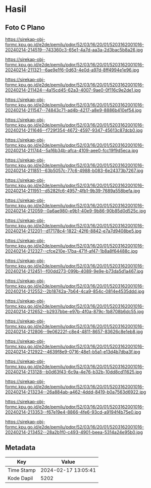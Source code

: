# Hasil

## Foto C Plano

https://sirekap-obj-formc.kpu.go.id/e2de/pemilu/pdpr/52/03/16/20/01/5203162001016-20240214-214519--743360c3-65e1-4a7d-aa3a-2d3bac5b8a26.jpg

https://sirekap-obj-formc.kpu.go.id/e2de/pemilu/pdpr/52/03/16/20/01/5203162001016-20240214-211321--6ae9e1f6-0d63-4e0d-a97d-8ff4994e1e96.jpg

https://sirekap-obj-formc.kpu.go.id/e2de/pemilu/pdpr/52/03/16/20/01/5203162001016-20240214-211424--4a15cd45-62a3-4007-9ae0-0f116c9e2de1.jpg

https://sirekap-obj-formc.kpu.go.id/e2de/pemilu/pdpr/52/03/16/20/01/5203162001016-20240214-211547--74843c71-ad4b-4217-a8e9-8886b410ef54.jpg

https://sirekap-obj-formc.kpu.go.id/e2de/pemilu/pdpr/52/03/16/20/01/5203162001016-20240214-211646--f729f354-4672-4597-9347-45613c87dcb0.jpg

https://sirekap-obj-formc.kpu.go.id/e2de/pemilu/pdpr/52/03/16/20/01/5203162001016-20240214-211744--5a16b34b-afca-4109-aee0-fcc19f9d5eca.jpg

https://sirekap-obj-formc.kpu.go.id/e2de/pemilu/pdpr/52/03/16/20/01/5203162001016-20240214-211851--63b5057c-77c6-4988-b083-6e24373b7267.jpg

https://sirekap-obj-formc.kpu.go.id/e2de/pemilu/pdpr/52/03/16/20/01/5203162001016-20240214-211951--d5282fc6-4957-4fb1-9b39-7689a558befa.jpg

https://sirekap-obj-formc.kpu.go.id/e2de/pemilu/pdpr/52/03/16/20/01/5203162001016-20240214-212059--0a6ae980-e9b1-40e9-9b86-90b85d0d525c.jpg

https://sirekap-obj-formc.kpu.go.id/e2de/pemilu/pdpr/52/03/16/20/01/5203162001016-20240214-212201--d17178c4-1822-42f6-8842-e7a7d9408be5.jpg

https://sirekap-obj-formc.kpu.go.id/e2de/pemilu/pdpr/52/03/16/20/01/5203162001016-20240214-212327--cfce210e-17ba-471f-af47-1b8a8f64488c.jpg

https://sirekap-obj-formc.kpu.go.id/e2de/pemilu/pdpr/52/03/16/20/01/5203162001016-20240214-212451--f00dd273-099b-4089-9e9e-b73da5d1a467.jpg

https://sirekap-obj-formc.kpu.go.id/e2de/pemilu/pdpr/52/03/16/20/01/5203162001016-20240214-212552--2b18742a-7b64-4ca9-854c-0814e4535ddd.jpg

https://sirekap-obj-formc.kpu.go.id/e2de/pemilu/pdpr/52/03/16/20/01/5203162001016-20240214-212652--b2937bbe-e97b-4f0a-879c-1b8708b6dc55.jpg

https://sirekap-obj-formc.kpu.go.id/e2de/pemilu/pdpr/52/03/16/20/01/5203162001016-20240214-212806--9e06222f-c8e4-4811-8657-83626c8e1eb8.jpg

https://sirekap-obj-formc.kpu.go.id/e2de/pemilu/pdpr/52/03/16/20/01/5203162001016-20240214-212922--4639f8e9-0716-48e1-b5a1-e13d4b7dba3f.jpg

https://sirekap-obj-formc.kpu.go.id/e2de/pemilu/pdpr/52/03/16/20/01/5203162001016-20240214-213128--b0d63f43-6c9a-4e76-b32b-10dd8cd11625.jpg

https://sirekap-obj-formc.kpu.go.id/e2de/pemilu/pdpr/52/03/16/20/01/5203162001016-20240214-213234--26a884ab-a462-4ddd-8419-b0a7563d6922.jpg

https://sirekap-obj-formc.kpu.go.id/e2de/pemilu/pdpr/52/03/16/20/01/5203162001016-20240214-213353--f67e19e4-8866-4fe6-93cd-a9194f4b75e0.jpg

https://sirekap-obj-formc.kpu.go.id/e2de/pemilu/pdpr/52/03/16/20/01/5203162001016-20240214-213452--28a2b1f0-c493-4901-beea-5314a24e95b0.jpg


## Metadata

| Key        | Value               |
| ---------- | ------------------- |
| Time Stamp | 2024-02-17 13:05:41 |
| Kode Dapil | 5202                |



